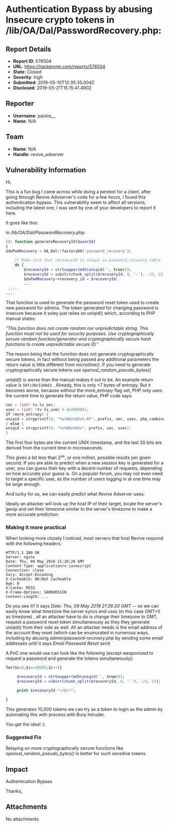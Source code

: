 # Authentication Bypass by abusing Insecure crypto tokens in /lib/OA/Dal/PasswordRecovery.php:

## Report Details
- **Report ID**: 576504
- **URL**: https://hackerone.com/reports/576504
- **State**: Closed
- **Severity**: high
- **Submitted**: 2019-05-10T12:35:35.004Z
- **Disclosed**: 2019-05-21T15:15:41.490Z

## Reporter
- **Username**: paulos__
- **Name**: N/A

## Team
- **Name**: N/A
- **Handle**: revive_adserver

## Vulnerability Information
Hi,

This is a fun bug I came across while doing a pentest for a client, after going through Revive Advserver's code for a few hours, I found this authentication bypass. This vulnerability seem to affect all versions, including the latest one, I was sent by one of your developers to report it here.

It goes like this:

In */lib/OA/Dal/PasswordRecovery.php*:

```php
50: function generateRecoveryId($userId)
{
$doPwdRecovery = OA_Dal::factoryDO('password_recovery');

    // Make sure that recoveryId is unique in password_recovery table
    do {
        $recoveryId = strtoupper(md5(uniqid('', true)));
        $recoveryId = substr(chunk_split($recoveryId, 8, '-'), -23, 22);
        $doPwdRecovery->recovery_id = $recoveryId;
        ....
 .....
....
```

That function is used to generate the password reset token used to create new password for admins. The token generated for changing password is insecure because it soley just relies on uniqid() which, according to PHP manual states:

*"This function does not create random nor unpredictable string. This function must not be used for security purposes. Use cryptographically secure random function/generator and cryptographically secure hash functions to create unpredictable secure ID."*

The reason being that the function does not generate cryptographically secure tokens, in fact without being passed any additional parameters the return value is little different from *microtime()*. If you need to generate cryptographically secure tokens use *openssl_random_pseudo_bytes()*

*uniqid()* is worse than the manual makes it out to be. An example return value is `58fc30c53db63` . Already, this is only <7 bytes of entropy. But it becomes worse, because without the more_entropy flag set, PHP only uses the current time to generate the return value, PHP code says:

```C
sec = (int) tv.tv_sec;
usec = (int) (tv.tv_usec % 0x100000);
if (more_entropy) {
uniqid = strpprintf(0, "%s%08x%05x%.8F", prefix, sec, usec, php_combined_lcg() * 10);
} else {
uniqid = strpprintf(0, "%s%08x%05x", prefix, sec, usec);
}
```

The first four bytes are the current UNIX timestamp, and the last 20 bits are derived from the current time in microseconds.

This gives a bit less than 2²⁰, or one million, possible results per given second. If you are able to predict when a new session key is generated for a user, you can guess their key with a decent number of requests, depending on how accurate your guess is. On a popular forum, you may not even need to target a specific user, as the number of users logging in at one time may be large enough.

And lucky for us, we can easily predict what Revive Adserver uses:

Ideally an attacker will look up the host IP of their target, locate the server's geoip and set their timezone similar to the server's timezone to make a more accurate prediction.

### Making it more practical

When looking more closely I noticed, most servers that host Revive respond with the following headers:
```
HTTP/1.1 200 OK
Server: nginx
Date: Thu, 09 May 2019 21:26:20 GMT
Content-Type: application/x-javascript
Connection: close
Vary: Accept-Encoding
X-Cacheable: NO:Not Cacheable
Age: 0
X-Cache: MISS
X-Frame-Options: SAMEORIGIN
Content-Length: ...
```

Do you see it? It says *Date: Thu, 09 May 2019 21:26:20 GMT* -- so we can easily know what timezone the server syncs and uses (in this case GMT+0 as timezone) , all an attacker have to do is change their timezone to GMT, request a password reset token simultaneously as they they generate uniqid() from their side as well. All an attacker needs is the email address of the account they reset (which can be enumurated in numerous ways, including by abusing *admin/password-recovery.php* by sending some email addresses until it says *Email Password Reset sent*)


A PoC one would use can look like the following (except weaponized to request a password and generate the tokens simultaneously):

```php
for($i=0;$i<=10000;$i++){

     $recoveryId = strtoupper(md5(uniqid('', true)));
     $recoveryId = substr(chunk_split($recoveryId, 8, '-'), -23, 22);

     print $recoveryId."</br>";

}
```

This generates 10,000 tokens we can try as a token to login as the admin by automating this with process with Burp Intruder. 

You get the idea! :)

### Suggested Fix

Relaying on more cryptographically secure functions like *openssl_random_pseudo_bytes()* is better for such sensitive tokens.

## Impact

Authentication Bypass


Thanks,

## Attachments
No attachments

